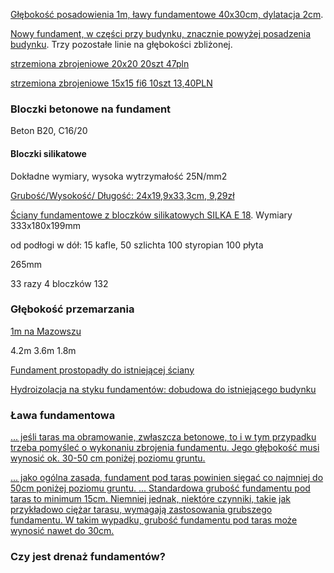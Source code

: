 
[Głębokość posadowienia 1m, 
ławy fundamentowe 40x30cm, 
dylatacja 2cm](https://inzynierbudownictwa.pl/fundament-domu-jednorodzinnego/).

[Nowy fundament, w części przy budynku, znacznie powyżej posadzenia budynku](https://www.castorama.pl/jak-usytuowac-nowe-fundamenty-wzgledem-starych-mozliwe-rozwiazania-ins-1000519.html). Trzy pozostałe linie na głębokości zbliżonej.


[strzemiona zbrojeniowe 20x20 20szt 47pln](https://www.bricoman.pl/strzemiona-stalowe-20x20cm-fi-6-mm-799645.html)

[strzemiona zbrojeniowe 15x15 fi6 10szt 13,40PLN](https://allegro.pl/oferta/strzemiona-jarzemka-zbrojeniowe-fi-6-15x15cm-14481960403?bi_s=ads&bi_m=showitem:desktop:top:active&bi_c=YjAyYzZjNGUtMTg5MC00ZWNjLTlmMTItMzA3MWQ1NDYxZDNhAA&bi_t=ape&referrer=proxy&emission_unit_id=a1f04a55-6a50-44be-888c-4cb7c8b21b83)

### Bloczki betonowe na fundament

Beton B20, C16/20

#### Bloczki silikatowe

Dokładne wymiary, wysoka wytrzymałość 25N/mm2

[Grubość/Wysokość/ Długość: 24x19,9x33,3cm, 9,29zł](https://stanlux.istore.pl/pl/p/SILKA-E24S-kl.-25-Cegla%2C-silikat%2C-pustak%2C-bloczek-fundamentowy-firmy-Xella/21969665)

[Ściany fundamentowe z bloczków silikatowych ](https://www.youtube.com/watch?v=-Fseuu5egvo) [SILKA E 18](http://ibud.pl/media/upload_img/236/silka_e18_-_karta_techniczna.pdf). Wymiary 333x180x199mm

od podłogi w dół: 
15 kafle,
50 szlichta
100 styropian
100 płyta

265mm

33 razy 4 bloczków 132

### Głębokość przemarzania

[1m na Mazowszu](https://muratordom.pl/budowa/fundamenty/glebokosc-przemarzania-gruntu-jaka-powinna-byc-minimalna-glebokosc-fundamentow-czy-instalacji-mapa-aa-hm1u-1qbz-ZfQB.html)

4.2m
3.6m
1.8m

[Fundament prostopadły do istniejącej ściany](https://muratordom.pl/remont-domu/przebudowa/przytul-sie-dobudowa-domu-rozwiazania-konstrukcyjne-aa-qWuk-18nt-8LfM.html)

[Hydroizolacja na styku fundamentów: dobudowa do istniejącego budynku](https://muratordom.pl/budowa/fundamenty/hydroizolacja-na-styku-fundamentow-dobudowa-do-istniejacego-budynku-aa-vzsU-JAaR-e2FW.html)


### Ława fundamentowa

[... jeśli taras ma obramowanie, zwłaszcza betonowe, to i w tym przypadku trzeba pomyśleć o wykonaniu zbrojenia fundamentu. Jego głębokość musi wynosić ok. 30-50 cm poniżej poziomu gruntu.](https://www.extradom.pl/porady/artykul-zbrojenie-fundamentu-jak-wykonac-i-gdzie-powinno-sie-zastosowac-zbrojenie-fundamentu#:~:text=zbrojenie%20fundamentu%20pod%20taras%20%E2%80%93%20je%C5%9Bli,%C5%9Bwietnie%20sprawdz%C4%85%20si%C4%99%20p%C5%82yty%20fundamentowe.)

[... jako ogólna zasada, fundament pod taras powinien sięgać co najmniej do 50cm poniżej poziomu gruntu. ... Standardowa grubość fundamentu pod taras to minimum 15cm. Niemniej jednak, niektóre czynniki, takie jak przykładowo ciężar tarasu, wymagają zastosowania grubszego fundamentu. W takim wypadku, grubość fundamentu pod taras może wynosić nawet do 30cm.](https://www.martpictures.pl/fundament-pod-taras-jak-gleboko-wszystko-co-powinienes-wiedziec/)

### Czy jest drenaż fundamentów?